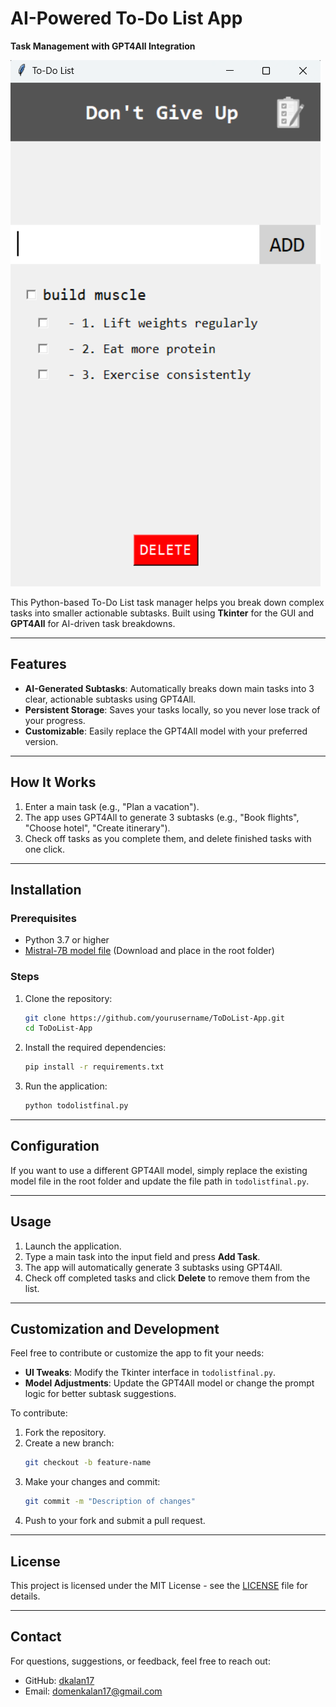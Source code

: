 # **AI-Powered To-Do List App**  
**Task Management with GPT4All Integration**  

![Screenshot](IMAGES/screenshot.png)  

This Python-based To-Do List task manager helps you break down complex tasks into smaller actionable subtasks. Built using **Tkinter** for the GUI and **GPT4All** for AI-driven task breakdowns.

---

## **Features**  
- **AI-Generated Subtasks**: Automatically breaks down main tasks into 3 clear, actionable subtasks using GPT4All.  
- **Persistent Storage**: Saves your tasks locally, so you never lose track of your progress.  
- **Customizable**: Easily replace the GPT4All model with your preferred version.  

---

## **How It Works**  
1. Enter a main task (e.g., "Plan a vacation").  
2. The app uses GPT4All to generate 3 subtasks (e.g., "Book flights", "Choose hotel", "Create itinerary").  
3. Check off tasks as you complete them, and delete finished tasks with one click.  

---

## **Installation**  

### **Prerequisites**  
- Python 3.7 or higher  
- [Mistral-7B model file](https://gpt4all.io/index.html) (Download and place in the root folder)  

### **Steps**  
1. Clone the repository:  
    ```bash
    git clone https://github.com/yourusername/ToDoList-App.git
    cd ToDoList-App 
    ```
2. Install the required dependencies:  
    ```bash
    pip install -r requirements.txt
    ```
3. Run the application:  
    ```bash
    python todolistfinal.py
    ```

---

## **Configuration**  
If you want to use a different GPT4All model, simply replace the existing model file in the root folder and update the file path in `todolistfinal.py`.

---

## **Usage**  
1. Launch the application.  
2. Type a main task into the input field and press **Add Task**.  
3. The app will automatically generate 3 subtasks using GPT4All.  
4. Check off completed tasks and click **Delete** to remove them from the list.  

---

## **Customization and Development**  
Feel free to contribute or customize the app to fit your needs:  
- **UI Tweaks**: Modify the Tkinter interface in `todolistfinal.py`.  
- **Model Adjustments**: Update the GPT4All model or change the prompt logic for better subtask suggestions.  

To contribute:  
1. Fork the repository.  
2. Create a new branch:  
    ```bash
    git checkout -b feature-name
    ```
3. Make your changes and commit:  
    ```bash
    git commit -m "Description of changes"
    ```
4. Push to your fork and submit a pull request.  

---

## **License**  
This project is licensed under the MIT License - see the [LICENSE](LICENSE) file for details.

---

## **Contact**  
For questions, suggestions, or feedback, feel free to reach out:  
- GitHub: [dkalan17](https://github.com/dkalan17)  
- Email: [domenkalan17@gmail.com](domenkalan17@gmail.com)
